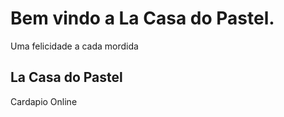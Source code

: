 # Bem vindo a La Casa do Pastel.
Uma felicidade a cada mordida


## La Casa do Pastel
Cardapio Online




